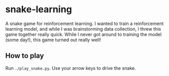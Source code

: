 # snake-learning

A snake game for reinforcement learning.  I wanted to train a reinforcement
learning model, and while I was brainstorming data collection, I threw this game
together really quick.  While I never got around to training the model (some
day!), this game turned out really well!

## How to play

Run `./play_snake.py`.  Use your arrow keys to drive the snake.
